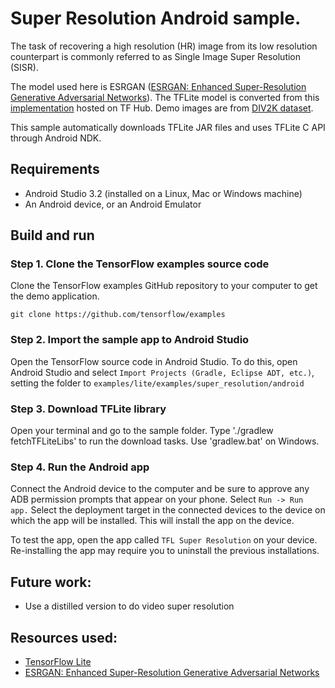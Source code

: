 # Super Resolution Android sample.

The task of recovering a high resolution (HR) image from its low resolution
counterpart is commonly referred to as Single Image Super Resolution (SISR).

The model used here is ESRGAN
([ESRGAN: Enhanced Super-Resolution Generative Adversarial Networks](https://arxiv.org/abs/1809.00219)).
The TFLite model is converted from this
[implementation](https://tfhub.dev/captain-pool/esrgan-tf2/1) hosted on TF Hub.
Demo images are from [DIV2K dataset](https://data.vision.ee.ethz.ch/cvl/DIV2K/).

This sample automatically downloads TFLite JAR files and uses TFLite C API
through Android NDK.

## Requirements

*   Android Studio 3.2 (installed on a Linux, Mac or Windows machine)
*   An Android device, or an Android Emulator

## Build and run

### Step 1. Clone the TensorFlow examples source code

Clone the TensorFlow examples GitHub repository to your computer to get the demo
application.

```
git clone https://github.com/tensorflow/examples
```

### Step 2. Import the sample app to Android Studio

Open the TensorFlow source code in Android Studio. To do this, open Android
Studio and select `Import Projects (Gradle, Eclipse ADT, etc.)`, setting the
folder to `examples/lite/examples/super_resolution/android`

### Step 3. Download TFLite library

Open your terminal and go to the sample folder. Type './gradlew fetchTFLiteLibs'
to run the download tasks. Use 'gradlew.bat' on Windows.

### Step 4. Run the Android app

Connect the Android device to the computer and be sure to approve any ADB
permission prompts that appear on your phone. Select `Run -> Run app.` Select
the deployment target in the connected devices to the device on which the app
will be installed. This will install the app on the device.

To test the app, open the app called `TFL Super Resolution` on your device.
Re-installing the app may require you to uninstall the previous installations.

## Future work:

*   Use a distilled version to do video super resolution

## Resources used:

*   [TensorFlow Lite](https://www.tensorflow.org/lite)
*   [ESRGAN: Enhanced Super-Resolution Generative Adversarial Networks](https://arxiv.org/abs/1809.00219)
